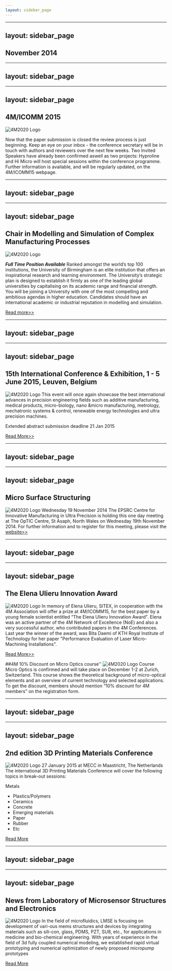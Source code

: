 ```yaml
---
layout: sidebar_page
---
```


---
layout: sidebar_page
---

## November 2014

---
layout: sidebar_page
---

---
layout: sidebar_page
---

## 4M/ICOMM 2015

![4M2020 Logo]("/4m-association/assets/images/conference.jpg)

Now that the paper submission is closed the review process is just beginning. Keep an eye on your inbox - the conference secretary will be in touch with authors and reviewers over the next few weeks.
Two Invited Speakers have already been confirmed aswell as two projects: Hyproline  and Hi Micro will host special sessions within the conference programme. Further information is available, and will be regularly updated, on the 4M/ICOMM15 webpage.



---
layout: sidebar_page
---

---
layout: sidebar_page
---

## Chair in Modelling and Simulation of Complex Manufacturing Processes

![4M2020 Logo]("/4m-association/assets/images/uob.jpg)

***Full Time Position Available***
Ranked amongst the world’s top 100 institutions, the University of Birmingham is an elite institution that offers an inspirational research and learning environment. The University’s strategic plan is designed to establish it firmly as one of the leading global universities by capitalising on its academic range and financial strength. You will be joining a University with one of the most compelling and ambitious agendas in higher education. Candidates should have an international academic or industrial reputation in modelling and simulation.

[Read more>>](http://4m-association.us1.list-manage2.com/track/click?u=4a3e2307c8444f1ffd4221249&id=e0fafc3812&e=c9b7331d9b)


---
layout: sidebar_page
---

---
layout: sidebar_page
---

## 15th International Conference & Exhibition, 1 - 5 June 2015, Leuven, Belgium

![4M2020 Logo]("/4m-association/assets/images/euspen.jpg)
This event will once again showcase the best international advances in precision engineering fields such as additive manufacturing, medical products, micro-biology, nano &micro manufacturing, metrology, mechatronic systems & control, renewable energy technologies and ultra precision machines.

Extended abstract submission deadline 21 Jan 2015

[Read More>>](http://www.euspen.eu/OurEvents/Leuven2015.aspx)


---
layout: sidebar_page
---

---
layout: sidebar_page
---

## Micro Surface Structuring

![4M2020 Logo]("/4m-association/assets/images/micro-surface-structuring.jpg)
Wednesday 19 November 2014 
The EPSRC Centre for Innovative Manufacturing in Ultra Precision is holding this one day meeting at The OpTIC Centre, St Asaph, North Wales on Wednesday 19th November 2014.
For further information and to register for this meeting, please visit the [website>>](http://4m-association.us1.list-manage.com/track/click?u=4a3e2307c8444f1ffd4221249&id=50a516accf&e=c9b7331d9b)


---
layout: sidebar_page
---

---
layout: sidebar_page
---

## The Elena Ulieru Innovation Award

![4M2020 Logo]("/4m-association/assets/images/eu-award.jpg)
In memory of Elena Ulieru, SITEX, in cooperation with the 4M Association will offer a prize at 4M/ICOMM15, for the best paper by a young female scientist entitled “The Elena Ulieru Innovation Award". Elena was an active partner of the 4M Network of Excellence (NoE) and also a very successful author, who contributed papers in the 4M Conferences.
Last year the winner of the award, was Bita Daemi of KTH Royal Institute of Technology for her paper "Performance Evaluation of Laser Micro-Machining Installations".

[Read More>>](http://4m-association.us1.list-manage.com/track/click?u=4a3e2307c8444f1ffd4221249&id=b068b73b2d&e=c9b7331d9b)


##4M 10% Discount on Micro Optics course''
![4M2020 Logo]("/4m-association/assets/images/fsrm.jpg)
Course Micro Optics is confirmed and will take place on December 1-2 at Zurich, Switzerland.
This course shows the theoretical background of micro-optical elements and an overview of current technology and selected applications.
To get the discount, members should mention “10% discount for 4M members” on the registration form.


---
layout: sidebar_page
---

---
layout: sidebar_page
---

## 2nd edition 3D Printing Materials Conference

![4M2020 Logo]("/4m-association/assets/images/3d-printing.jpg)
27 January 2015 at MECC in Maastricht, The Netherlands
The international 3D Printing Materials Conference will cover the following topics in break-out sessions:

Metals
<ul>
    <li>Plastics/Polymers</li>
    <li>Ceramics</li>
    <li>Concrete</li>
    <li>Emerging materials</li>
    <li>Paper</li>
    <li>Rubber</li>
    <li>Etc</li>
</ul>
    
[Read More](http://4m-association.us1.list-manage.com/track/click?u=4a3e2307c8444f1ffd4221249&id=4405f1bfb2&e=c9b7331d9b)


---
layout: sidebar_page
---

---
layout: sidebar_page
---

## News from Laboratory of Microsensor Structures and Electronics

![4M2020 Logo]("/4m-association/assets/images/LMSE.jpg)
In the field of microfluidics, LMSE is focusing on development of vari-ous mems structures and devices by integrating materials such as sili-con, glass, PDMS, PZT, SU8, etc., for applications in medicine and bio-chemical engineering. With years of experience in the field of 3d fully coupled numerical modeling, we established rapid virtual prototyping and numerical optimization of newly proposed micropump prototypes

[Read More](http://4m-association.us1.list-manage.com/track/click?u=4a3e2307c8444f1ffd4221249&id=2477dc02fe&e=c9b7331d9b)